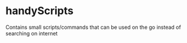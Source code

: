 # handyScripts

Contains small scripts/commands that can be used on the go instead of searching on internet
